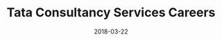 ---
layout: site
title: "Tata Consultancy Services Careers"
date: 2018-03-22
categories: [fortune-500]
version: 1.3.15
major: 1
minor: 3
patch: 15
slug: tcs-careers
link: https://careers.tcs.com/careers/index.html#/careers/NA/US
submitter: lpolepeddi
permalink: /sites/:slug
---